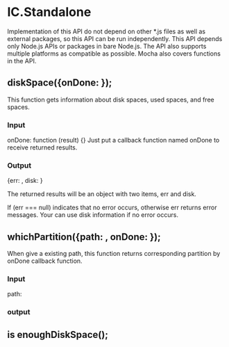 # IC.Standalone

Implementation of this API do not depend on other *.js files as well as external packages, so this API can be run independently.
This API depends only Node.js APIs or packages in bare Node.js.
The API also supports multiple platforms as compatible as possible.
Mocha also covers functions in the API.

## diskSpace({onDone: });

This function gets information about disk spaces, used spaces, and free spaces.

### Input

onDone: function (result) {}
Just put a callback function named onDone to receive returned results.


### Output

{err: , disk: }

The returned results will be an object with two items, err and disk.

If (err === null) indicates that no error occurs, otherwise err returns error messages.
Your can use disk information if no error occurs.


## whichPartition({path: , onDone: });

When give a existing path, this function returns corresponding partition by onDone callback function.

### Input

path: 

### output

## is enoughDiskSpace();




